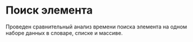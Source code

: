 # Поиск элемента
Проведен сравнительный анализ времени поиска элемента на одном наборе данных в словаре, списке и массиве.
